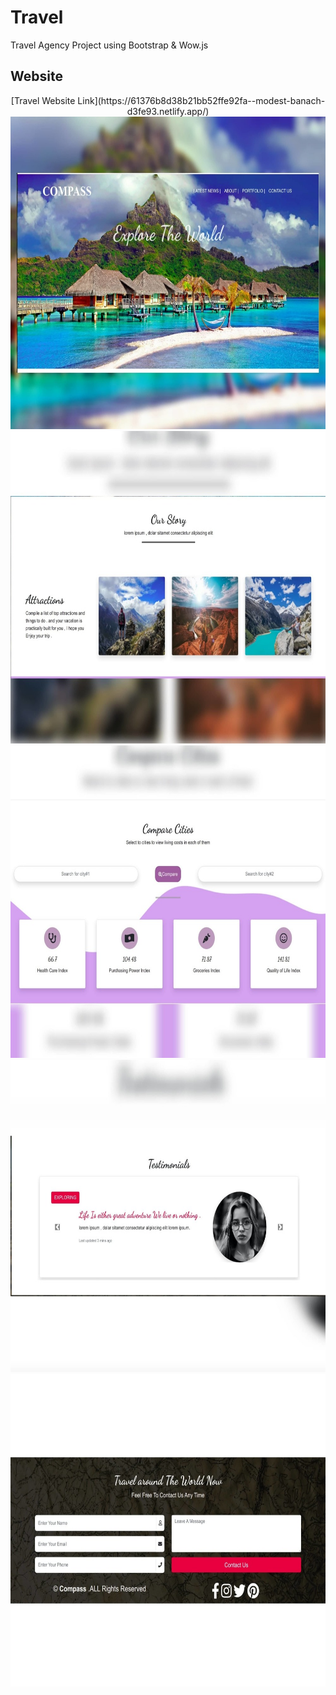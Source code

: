# Travel
Travel Agency Project using Bootstrap & Wow.js
## Website

<div align="center">
[Travel Website Link](https://61376b8d38b21bb52ffe92fa--modest-banach-d3fe93.netlify.app/)
<img src="https://github.com/nouraan-ahmed/Travel/blob/master/Travel/img/out1.jpeg" width="850" height="500" > 
<img src="https://github.com/nouraan-ahmed/Travel/blob/master/Travel/img/out2.jpeg" width="850" height="500" >
<img src="https://github.com/nouraan-ahmed/Travel/blob/master/Travel/img/out3.jpeg" width="850" height="500" > 
<img src="https://github.com/nouraan-ahmed/Travel/blob/master/Travel/img/out4.jpeg" width="850" height="500" > 
<img src="https://github.com/nouraan-ahmed/Travel/blob/master/Travel/img/out5.jpeg" width="850" height="500" > 
<div>

